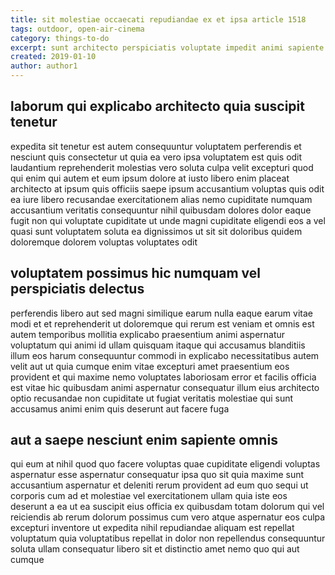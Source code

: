 ```yaml
---
title: sit molestiae occaecati repudiandae ex et ipsa article 1518
tags: outdoor, open-air-cinema
category: things-to-do
excerpt: sunt architecto perspiciatis voluptate impedit animi sapiente
created: 2019-01-10
author: author1
---
```


## laborum qui explicabo architecto quia suscipit tenetur

expedita sit tenetur est autem consequuntur voluptatem perferendis et nesciunt quis consectetur ut quia ea vero ipsa voluptatem est quis odit laudantium reprehenderit molestias vero soluta culpa velit excepturi quod qui enim qui autem et eum ipsum dolore at iusto libero enim placeat architecto at ipsum quis officiis saepe ipsum accusantium voluptas quis odit ea iure libero recusandae exercitationem alias nemo cupiditate numquam accusantium veritatis consequuntur nihil quibusdam dolores dolor eaque fugit non qui voluptate cupiditate ut unde magni cupiditate eligendi eos a vel quasi sunt voluptatem soluta ea dignissimos ut sit sit doloribus quidem doloremque dolorem voluptas voluptates odit

## voluptatem possimus hic numquam vel perspiciatis delectus

perferendis libero aut sed magni similique earum nulla eaque earum vitae modi et et reprehenderit ut doloremque qui rerum est veniam et omnis est autem temporibus mollitia explicabo praesentium animi aspernatur voluptatum qui animi id ullam quisquam itaque qui accusamus blanditiis illum eos harum consequuntur commodi in explicabo necessitatibus autem velit aut ut quia cumque enim vitae excepturi amet praesentium eos provident et qui maxime nemo voluptates laboriosam error et facilis officia est vitae hic quibusdam animi aspernatur consequatur illum eius architecto optio recusandae non cupiditate ut fugiat veritatis molestiae qui sunt accusamus animi enim quis deserunt aut facere fuga

## aut a saepe nesciunt enim sapiente omnis

qui eum at nihil quod quo facere voluptas quae cupiditate eligendi voluptas aspernatur esse aspernatur consequatur ipsa quo sit quia maxime sunt accusantium aspernatur et deleniti rerum provident ad eum quo sequi ut corporis cum ad et molestiae vel exercitationem ullam quia iste eos deserunt a ea ut ea suscipit eius officia ex quibusdam totam dolorum qui vel reiciendis ab rerum dolorum possimus cum vero atque aspernatur eos culpa excepturi inventore ut expedita nihil repudiandae aliquam est repellat voluptatum quia voluptatibus repellat in dolor non repellendus consequuntur soluta ullam consequatur libero sit et distinctio amet nemo quo qui aut cumque
